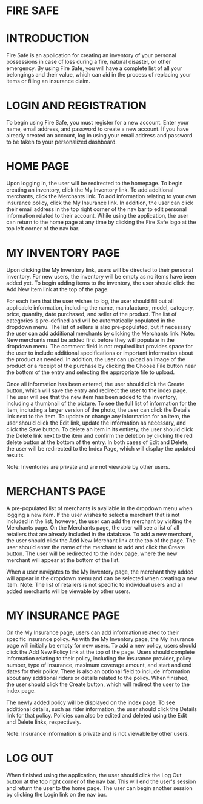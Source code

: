 # FIRE SAFE

# INTRODUCTION

Fire Safe is an application for creating an inventory of your personal possessions in case of loss during a fire, natural disaster, or other emergency. By using Fire Safe, you will have a complete list of all your belongings and their value, which can aid in the process of replacing your items or filing an insurance claim.

# LOGIN AND REGISTRATION

To begin using Fire Safe, you must register for a new account. Enter your name, email address, and password to create a new account. If you have already created an account, log in using your email address and password to be taken to your personalized dashboard.

# HOME PAGE

Upon logging in, the user will be redirected to the homepage. To begin creating an inventory, click the My Inventory link. To add additional merchants, click the Merchants link. To add information relating to your own insurance policy, click the My Insurance link. In addition, the user can click their email address in the top right corner of the nav bar to edit personal information related to their account. While using the application, the user can return to the home page at any time by clicking the Fire Safe logo at the top left corner of the nav bar.

# MY INVENTORY PAGE

Upon clicking the My Inventory link, users will be directed to their personal inventory. For new users, the inventory will be empty as no items have been added yet. To begin adding items to the inventory, the user should click the Add New Item link at the top of the page. 

For each item that the user wishes to log, the user should fill out all applicable information, including the name, manufacturer, model, category, price, quantity, date purchased, and seller of the product. The list of categories is pre-defined and will be automatically populated in the dropdown menu. The list of sellers is also pre-populated, but if necessary the user can add additional merchants by clicking the Merchants link. Note: New merchants must be added first before they will populate in the dropdown menu. The comment field is not required but provides space for the user to include additional specifications or important information about the product as needed. In addition, the user can upload an image of the product or a receipt of the purchase by clicking the Choose File button near the bottom of the entry and selecting the appropriate file to upload.

Once all information has been entered, the user should click the Create button, which will save the entry and redirect the user to the index page. The user will see that the new item has been added to the inventory, including a thumbnail of the picture. To see the full list of information for the item, including a larger version of the photo, the user can click the Details link next to the item. To update or change any information for an item, the user should click the Edit link, update the information as necessary, and click the Save button. To delete an item in its entirety, the user should click the Delete link next to the item and confirm the deletion by clicking the red delete button at the bottom of the entry. In both cases of Edit and Delete, the user will be redirected to the Index Page, which will display the updated results.

Note: Inventories are private and are not viewable by other users.

# MERCHANTS PAGE

A pre-populated list of merchants is available in the dropdown menu when logging a new item. If the user wishes to select a merchant that is not included in the list, however, the user can add the merchant by visiting the Merchants page. On the Merchants page, the user will see a list of all retailers that are already included in the database. To add a new merchant, the user should click the Add New Merchant link at the top of the page. The user should enter the name of the merchant to add and click the Create button. The user will be redirected to the index page, where the new merchant will appear at the bottom of the list.

When a user navigates to the My Inventory page, the merchant they added will appear in the dropdown menu and can be selected when creating a new item. Note: The list of retailers is not specific to individual users and all added merchants will be viewable by other users.

# MY INSURANCE PAGE

On the My Insurance page, users can add information related to their specific insurance policy. As with the My Inventory page, the My Insurance page will initially be empty for new users. To add a new policy, users should click the Add New Policy link at the top of the page. Users should complete information relating to their policy, including the insurance provider, policy number, type of insurance, maximum coverage amount, and start and end dates for their policy. There is also an optional field to include information about any additional riders or details related to the policy. When finished, the user should click the Create button, which will redirect the user to the index page.

The newly added policy will be displayed on the index page. To see additional details, such as rider information, the user should click the Details link for that policy. Policies can also be edited and deleted using the Edit and Delete links, respectively.

Note: Insurance information is private and is not viewable by other users.

# LOG OUT

When finished using the application, the user should click the Log Out button at the top right corner of the nav bar. This will end the user's session and return the user to the home page. The user can begin another session by clicking the Login link on the nav bar.
